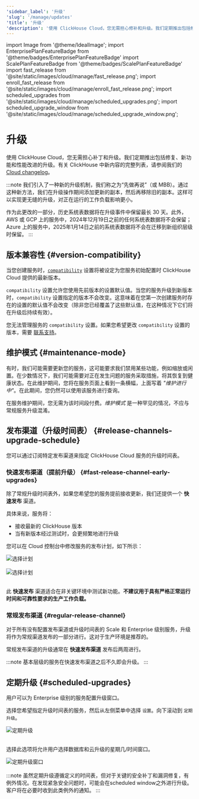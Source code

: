 ```yaml
---
'sidebar_label': '升级'
'slug': '/manage/updates'
'title': '升级'
'description': '使用 ClickHouse Cloud，您无需担心修补和升级。我们定期推出包括修复、新功能和性能改进的升级。'
---
```


import Image from '@theme/IdealImage';
import EnterprisePlanFeatureBadge from '@theme/badges/EnterprisePlanFeatureBadge'
import ScalePlanFeatureBadge from '@theme/badges/ScalePlanFeatureBadge'
import fast_release from '@site/static/images/cloud/manage/fast_release.png';
import enroll_fast_release from '@site/static/images/cloud/manage/enroll_fast_release.png';
import scheduled_upgrades from '@site/static/images/cloud/manage/scheduled_upgrades.png';
import scheduled_upgrade_window from '@site/static/images/cloud/manage/scheduled_upgrade_window.png';

# 升级

使用 ClickHouse Cloud，您无需担心补丁和升级。我们定期推出包括修复、新功能和性能改进的升级。有关 ClickHouse 中新内容的完整列表，请参阅我们的 [Cloud changelog](/cloud/reference/changelog.md)。

:::note
我们引入了一种新的升级机制，我们称之为“先做再说”（或 MBB）。通过这种新方法，我们在升级操作期间添加更新的副本，然后再移除旧的副本。这样可以实现更无缝的升级，对正在运行的工作负载影响更小。

作为此更改的一部分，历史系统表数据将在升级事件中保留最长 30 天。此外，AWS 或 GCP 上的服务中，2024年12月19日之前的任何系统表数据将不会保留；Azure 上的服务中，2025年1月14日之前的系统表数据将不会在迁移到新组织层级时保留。
:::

## 版本兼容性 {#version-compatibility}

当您创建服务时，[`compatibility`](/operations/settings/settings#compatibility) 设置将被设定为您服务初始配置时 ClickHouse Cloud 提供的最新版本。

`compatibility` 设置允许您使用先前版本的设置默认值。当您的服务升级到新版本时，`compatibility` 设置指定的版本不会改变。这意味着在您第一次创建服务时存在的设置的默认值不会改变（除非您已经覆盖了这些默认值，在这种情况下它们将在升级后持续有效）。

您无法管理服务的 `compatibility` 设置。如果您希望更改 `compatibility` 设置的版本，需要 [联系支持](https://clickhouse.com/support/program)。

## 维护模式 {#maintenance-mode}

有时，我们可能需要更新您的服务，这可能要求我们禁用某些功能，例如缩放或闲置。在少数情况下，我们可能需要对正在发生问题的服务采取措施，将其恢复到健康状态。在此维护期间，您将在服务页面上看到一条横幅，上面写着 _"维护进行中"_。在此期间，您仍然可以使用该服务进行查询。

在服务维护期间，您无需为该时间段付费。_维护模式_ 是一种罕见的情况，不应与常规服务升级混淆。

## 发布渠道（升级时间表） {#release-channels-upgrade-schedule}

您可以通过订阅特定发布渠道来指定 ClickHouse Cloud 服务的升级时间表。

### 快速发布渠道（提前升级） {#fast-release-channel-early-upgrades}

<ScalePlanFeatureBadge feature="快速发布渠道"/>

除了常规升级时间表外，如果您希望您的服务提前接收更新，我们还提供一个 **快速发布** 渠道。

具体来说，服务将：

- 接收最新的 ClickHouse 版本
- 当有新版本经过测试时，会更频繁地进行升级

您可以在 Cloud 控制台中修改服务的发布计划，如下所示：

<div class="eighty-percent">
    <Image img={fast_release} size="lg" alt="选择计划" border/>
</div>
<br/>

<div class="eighty-percent">
    <Image img={enroll_fast_release} size="lg" alt="选择计划" border/>
</div>
<br/>

此 **快速发布** 渠道适合在非关键环境中测试新功能。**不建议用于具有严格正常运行时间和可靠性要求的生产工作负载。**

### 常规发布渠道 {#regular-release-channel}

对于所有没有配置发布渠道或升级时间表的 Scale 和 Enterprise 级别服务，升级将作为常规渠道发布的一部分进行。这对于生产环境是推荐的。

常规发布渠道的升级通常在 **快速发布渠道** 发布后两周进行。

:::note
基本层级的服务在快速发布渠道之后不久即会升级。
:::

## 定期升级 {#scheduled-upgrades}

<EnterprisePlanFeatureBadge feature="定期升级" linking_verb_are="true"/>

用户可以为 Enterprise 级别的服务配置升级窗口。

选择您希望指定升级时间表的服务，然后从左侧菜单中选择 `设置`。向下滚动到 `定期升级`。

<div class="eighty-percent">
    <Image img={scheduled_upgrades} size="lg" alt="定期升级" border/>
</div>
<br/>

选择此选项将允许用户选择数据库和云升级的星期几/时间窗口。

<div class="eighty-percent">
    <Image img={scheduled_upgrade_window} size="lg" alt="定期升级窗口" border/>
</div>
<br/>
:::note
虽然定期升级遵循定义的时间表，但对于关键的安全补丁和漏洞修复，有例外情况。在发现紧急安全问题时，可能会在scheduled window之外进行升级。客户将在必要时收到此类例外的通知。
:::
